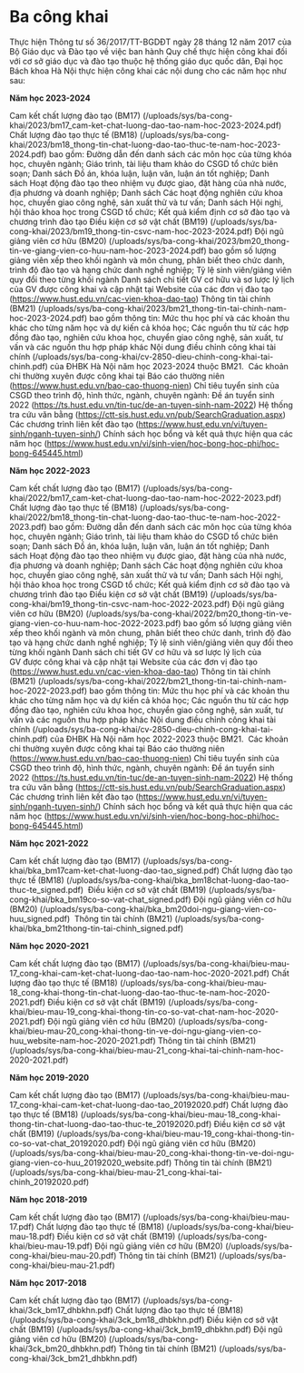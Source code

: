 # Ba công khai
Thực hiện Thông tư số 36/2017/TT-BGDĐT ngày 28 tháng 12 năm 2017 của Bộ Giáo dục và Đào tạo về việc ban hành Quy chế thực hiện công khai đối với cơ sở giáo dục và đào tạo thuộc hệ thống giáo dục quốc dân, Đại học Bách khoa Hà Nội thực hiện công khai các nội dung cho các năm học như sau:

**Năm học 2023-2024**

Cam kết chất lượng đào tạo (BM17) (/uploads/sys/ba-cong-khai/2023/bm17_cam-ket-chat-luong-dao-tao-nam-hoc-2023-2024.pdf)
Chất lượng đào tạo thực tế (BM18) (/uploads/sys/ba-cong-khai/2023/bm18_thong-tin-chat-luong-dao-tao-thuc-te-nam-hoc-2023-2024.pdf) bao gồm: Đường dẫn đến danh sách các môn học của từng khóa học, chuyên ngành; Giáo trình, tài liệu tham khảo do CSGD tổ chức biên soạn; Danh sách Đồ án, khóa luận, luận văn, luận án tốt nghiệp; Danh sách Hoạt động đào tạo theo nhiệm vụ được giao, đặt hàng của nhà nước, địa phương và doanh nghiệp; Danh sách Các hoạt động nghiên cứu khoa học, chuyển giao công nghệ, sản xuất thử và tư vấn; Danh sách Hội nghị, hội thảo khoa học trong CSGD tổ chức; Kết quả kiểm định cơ sở đào tạo và chương trình đào tạo
Điều kiện cơ sở vật chất (BM19) (/uploads/sys/ba-cong-khai/2023/bm19_thong-tin-csvc-nam-hoc-2023-2024.pdf)
Đội ngũ giảng viên cơ hữu (BM20) (/uploads/sys/ba-cong-khai/2023/bm20_thong-tin-ve-giang-vien-co-huu-nam-hoc-2023-2024.pdf) bao gồm số lượng giảng viên xếp theo khối ngành và môn chung, phân biết theo chức danh, trình độ đào tạo và hạng chức danh nghề nghiệp; Tỷ lệ sinh viên/giảng viên quy đổi theo từng khối ngành
Danh sách chi tiết GV cơ hữu và sơ lược lý lịch của GV được công khai và cập nhật tại Website của các đơn vị đào tạo (https://www.hust.edu.vn/cac-vien-khoa-dao-tao)
Thông tin tài chính (BM21) (/uploads/sys/ba-cong-khai/2023/bm21_thong-tin-tai-chinh-nam-hoc-2023-2024.pdf) bao gồm thông tin: Mức thu học phí và các khoản thu khác cho từng năm học và dự kiến cả khóa học; Các nguồn thu từ các hợp đồng đào tạo, nghiên cứu khoa học, chuyển giao công nghệ, sản xuất, tư vấn và các nguồn thu hợp pháp khác
Nội dung điều chỉnh công khai tài chính (/uploads/sys/ba-cong-khai/cv-2850-dieu-chinh-cong-khai-tai-chinh.pdf) của ĐHBK Hà Nội năm học 2023-2024 thuộc BM21. 
Các khoản chi thường xuyên được công khai tại Báo cáo thường niên (https://www.hust.edu.vn/bao-cao-thuong-nien)
Chỉ tiêu tuyển sinh của CSGD theo trình độ, hình thức, ngành, chuyên ngành: Đề án tuyển sinh 2022 (https://ts.hust.edu.vn/tin-tuc/de-an-tuyen-sinh-nam-2022)
Hệ thống tra cứu văn bằng (https://ctt-sis.hust.edu.vn/pub/SearchGraduation.aspx)
Các chương trình liên kết đào tạo (https://www.hust.edu.vn/vi/tuyen-sinh/nganh-tuyen-sinh/)
Chính sách học bổng và kết quả thực hiện qua các năm học (https://www.hust.edu.vn/vi/sinh-vien/hoc-bong-hoc-phi/hoc-bong-645445.html)

**Năm học 2022-2023**

Cam kết chất lượng đào tạo (BM17) (/uploads/sys/ba-cong-khai/2022/bm17_cam-ket-chat-luong-dao-tao-nam-hoc-2022-2023.pdf)
Chất lượng đào tạo thực tế (BM18) (/uploads/sys/ba-cong-khai/2022/bm18_thong-tin-chat-luong-dao-tao-thuc-te-nam-hoc-2022-2023.pdf) bao gồm: Đường dẫn đến danh sách các môn học của từng khóa học, chuyên ngành; Giáo trình, tài liệu tham khảo do CSGD tổ chức biên soạn; Danh sách Đồ án, khóa luận, luận văn, luận án tốt nghiệp; Danh sách Hoạt động đào tạo theo nhiệm vụ được giao, đặt hàng của nhà nước, địa phương và doanh nghiệp; Danh sách Các hoạt động nghiên cứu khoa học, chuyển giao công nghệ, sản xuất thử và tư vấn; Danh sách Hội nghị, hội thảo khoa học trong CSGD tổ chức; Kết quả kiểm định cơ sở đào tạo và chương trình đào tạo
Điều kiện cơ sở vật chất (BM19) (/uploads/sys/ba-cong-khai/bm19_thong-tin-csvc-nam-hoc-2022-2023.pdf)
Đội ngũ giảng viên cơ hữu (BM20) (/uploads/sys/ba-cong-khai/2022/bm20_thong-tin-ve-giang-vien-co-huu-nam-hoc-2022-2023.pdf) bao gồm số lượng giảng viên xếp theo khối ngành và môn chung, phân biết theo chức danh, trình độ đào tạo và hạng chức danh nghề nghiệp; Tỷ lệ sinh viên/giảng viên quy đổi theo từng khối ngành
Danh sách chi tiết GV cơ hữu và sơ lược lý lịch của GV được công khai và cập nhật tại Website của các đơn vị đào tạo (https://www.hust.edu.vn/cac-vien-khoa-dao-tao)
Thông tin tài chính (BM21) (/uploads/sys/ba-cong-khai/2022/bm21_thong-tin-tai-chinh-nam-hoc-2022-2023.pdf) bao gồm thông tin: Mức thu học phí và các khoản thu khác cho từng năm học và dự kiến cả khóa học; Các nguồn thu từ các hợp đồng đào tạo, nghiên cứu khoa học, chuyển giao công nghệ, sản xuất, tư vấn và các nguồn thu hợp pháp khác
Nội dung điều chỉnh công khai tài chính (/uploads/sys/ba-cong-khai/cv-2850-dieu-chinh-cong-khai-tai-chinh.pdf) của ĐHBK Hà Nội năm học 2022-2023 thuộc BM21. 
Các khoản chi thường xuyên được công khai tại Báo cáo thường niên (https://www.hust.edu.vn/bao-cao-thuong-nien)
Chỉ tiêu tuyển sinh của CSGD theo trình độ, hình thức, ngành, chuyên ngành: Đề án tuyển sinh 2022 (https://ts.hust.edu.vn/tin-tuc/de-an-tuyen-sinh-nam-2022)
Hệ thống tra cứu văn bằng (https://ctt-sis.hust.edu.vn/pub/SearchGraduation.aspx)
Các chương trình liên kết đào tạo (https://www.hust.edu.vn/vi/tuyen-sinh/nganh-tuyen-sinh/)
Chính sách học bổng và kết quả thực hiện qua các năm học (https://www.hust.edu.vn/vi/sinh-vien/hoc-bong-hoc-phi/hoc-bong-645445.html)

**Năm học 2021-2022**

Cam kết chất lượng đào tạo (BM17) (/uploads/sys/ba-cong-khai/bka_bm17cam-ket-chat-luong-dao-tao_signed.pdf)
Chất lượng đào tạo thực tế (BM18) (/uploads/sys/ba-cong-khai/bka_bm18chat-luong-dao-tao-thuc-te_signed.pdf) 
Điều kiện cơ sở vật chất (BM19) (/uploads/sys/ba-cong-khai/bka_bm19co-so-vat-chat_signed.pdf)
Đội ngũ giảng viên cơ hữu (BM20) (/uploads/sys/ba-cong-khai/bka_bm20doi-ngu-giang-vien-co-huu_signed.pdf) 
Thông tin tài chính (BM21) (/uploads/sys/ba-cong-khai/bka_bm21thong-tin-tai-chinh_signed.pdf) 

**Năm học 2020-2021**

Cam kết chất lượng đào tạo (BM17) (/uploads/sys/ba-cong-khai/bieu-mau-17_cong-khai-cam-ket-chat-luong-dao-tao-nam-hoc-2020-2021.pdf)
Chất lượng đào tạo thực tế (BM18) (/uploads/sys/ba-cong-khai/bieu-mau-18_cong-khai-thong-tin-chat-luong-dao-tao-thuc-te-nam-hoc-2020-2021.pdf)
Điều kiện cơ sở vật chất (BM19) (/uploads/sys/ba-cong-khai/bieu-mau-19_cong-khai-thong-tin-co-so-vat-chat-nam-hoc-2020-2021.pdf)
Đội ngũ giảng viên cơ hữu (BM20) (/uploads/sys/ba-cong-khai/bieu-mau-20_cong-khai-thong-tin-ve-doi-ngu-giang-vien-co-huu_website-nam-hoc-2020-2021.pdf)
Thông tin tài chính (BM21) (/uploads/sys/ba-cong-khai/bieu-mau-21_cong-khai-tai-chinh-nam-hoc-2020-2021.pdf)

**Năm học 2019-2020**

Cam kết chất lượng đào tạo (BM17) (/uploads/sys/ba-cong-khai/bieu-mau-17_cong-khai-cam-ket-chat-luong-dao-tao_20192020.pdf)
Chất lượng đào tạo thực tế (BM18) (/uploads/sys/ba-cong-khai/bieu-mau-18_cong-khai-thong-tin-chat-luong-dao-tao-thuc-te_20192020.pdf)
Điều kiện cơ sở vật chất (BM19) (/uploads/sys/ba-cong-khai/bieu-mau-19_cong-khai-thong-tin-co-so-vat-chat_20192020.pdf)
Đội ngũ giảng viên cơ hữu (BM20) (/uploads/sys/ba-cong-khai/bieu-mau-20_cong-khai-thong-tin-ve-doi-ngu-giang-vien-co-huu_20192020_website.pdf)
Thông tin tài chính (BM21) (/uploads/sys/ba-cong-khai/bieu-mau-21_cong-khai-tai-chinh_20192020.pdf)

**Năm học 2018-2019**

Cam kết chất lượng đào tạo (BM17) (/uploads/sys/ba-cong-khai/bieu-mau-17.pdf)
Chất lượng đào tạo thực tế (BM18) (/uploads/sys/ba-cong-khai/bieu-mau-18.pdf)
Điều kiện cơ sở vật chất (BM19) (/uploads/sys/ba-cong-khai/bieu-mau-19.pdf)
Đội ngũ giảng viên cơ hữu (BM20) (/uploads/sys/ba-cong-khai/bieu-mau-20.pdf)
Thông tin tài chính (BM21) (/uploads/sys/ba-cong-khai/bieu-mau-21.pdf)

**Năm học 2017-2018**

Cam kết chất lượng đào tạo (BM17) (/uploads/sys/ba-cong-khai/3ck_bm17_dhbkhn.pdf)
Chất lượng đào tạo thực tế (BM18) (/uploads/sys/ba-cong-khai/3ck_bm18_dhbkhn.pdf)
Điều kiện cơ sở vật chất (BM19) (/uploads/sys/ba-cong-khai/3ck_bm19_dhbkhn.pdf)
Đội ngũ giảng viên cơ hữu (BM20) (/uploads/sys/ba-cong-khai/3ck_bm20_dhbkhn.pdf)
Thông tin tài chính (BM21) (/uploads/sys/ba-cong-khai/3ck_bm21_dhbkhn.pdf)